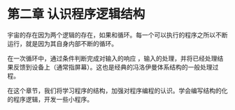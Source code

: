 # 第二章 认识程序逻辑结构

宇宙的存在因为两个逻辑的存在，如果和循环。每一个可以执行的程序之所以不断运行，就是因为其自身内部不断的循环。

在一次循环中，通过条件判断完成对输入的响应 ，输入的处理，并将已经处理结果反馈到设备上（通常指屏幕）。这也是经典的冯洛伊曼体系结构的一般处理过程。

在这个章节，我们将学习程序的结构，加强对程序编程的认识。学会编写结构的化的程序逻辑，开发一些小程序。



